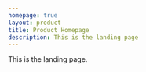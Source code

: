 ```yaml
---
homepage: true
layout: product
title: Product Homepage
description: This is the landing page
---
```

This is the landing page.
